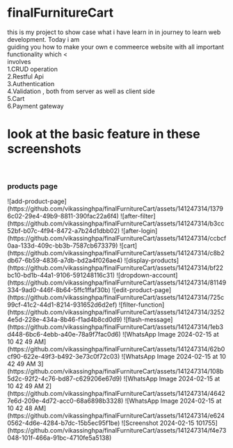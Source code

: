 # finalFurnitureCart
this is my project to show case what i have learn in in journey to learn web development. Today i am <br/> guiding you  how to make your own e commeerce website with all important functionality which <<br/>involves
<br/>1.CRUD operation
<br/>2.Restful Api
<br/>3.Authentication
<br/>4.Validation , both from server as well as client side
<br/>5.Cart
<br/>6.Payment gateway
<h1>look at the basic feature in these screenshots</h1>
<br/><h3>products page</h3>
![add-product-page](https://github.com/vikassinghpa/finalFurnitureCart/assets/141247314/13796c02-29e4-49b9-8811-390fac22a6f4)
![after-filter](https://github.com/vikassinghpa/finalFurnitureCart/assets/141247314/b3cc52bf-b07c-4f94-8472-a7b24d1dbb02)
![after-login](https://github.com/vikassinghpa/finalFurnitureCart/assets/141247314/ccbcf0aa-133d-409c-bb3b-7587cb673379)
![cart](https://github.com/vikassinghpa/finalFurnitureCart/assets/141247314/c8b2db67-6b59-4836-a7db-bd2a4f026ae4)
![display-products](https://github.com/vikassinghpa/finalFurnitureCart/assets/141247314/bf22bc10-bd1b-44a1-9106-591248116c31)
![dropdown-account](https://github.com/vikassinghpa/finalFurnitureCart/assets/141247314/81149334-9ad0-446f-8b64-5ffc1ffaf30b)
![edit-product-page](https://github.com/vikassinghpa/finalFurnitureCart/assets/141247314/725c99cf-41c2-44d1-8214-931652d6d2ef)
![filter-function](https://github.com/vikassinghpa/finalFurnitureCart/assets/141247314/32524e5d-228e-434a-8b46-f1ad4b8cd0d9)
![flash-message](https://github.com/vikassinghpa/finalFurnitureCart/assets/141247314/1eb3d448-6bc6-4ebb-a40e-78a9f7fac0d6)
![WhatsApp Image 2024-02-15 at 10 42 49 AM](https://github.com/vikassinghpa/finalFurnitureCart/assets/141247314/62b0cf90-622e-49f3-b492-3e73c0f72c03)
![WhatsApp Image 2024-02-15 at 10 42 49 AM 3](https://github.com/vikassinghpa/finalFurnitureCart/assets/141247314/108b5d2c-92f2-4c76-bd87-c629206e67d9)
![WhatsApp Image 2024-02-15 at 10 42 49 AM 2](https://github.com/vikassinghpa/finalFurnitureCart/assets/141247314/46427e6d-209e-4d72-acc0-68a6898b3328)
![WhatsApp Image 2024-02-15 at 10 42 48 AM](https://github.com/vikassinghpa/finalFurnitureCart/assets/141247314/e6240562-4d6e-4284-b7dc-15b5ec95f1be)
![Screenshot 2024-02-15 101755](https://github.com/vikassinghpa/finalFurnitureCart/assets/141247314/f4e73048-101f-466a-91bc-4710fe5a5138)

